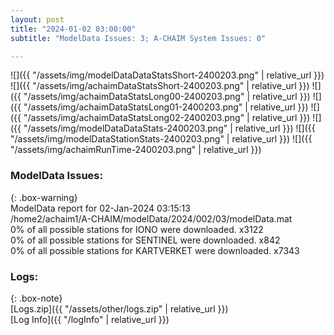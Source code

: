 ```yaml
---
layout: post
title: "2024-01-02 03:00:00"
subtitle: "ModelData Issues: 3; A-CHAIM System Issues: 0"

---
```


![]({{ "/assets/img/modelDataDataStatsShort-2400203.png" | relative_url }})
![]({{ "/assets/img/achaimDataStatsShort-2400203.png" | relative_url }})
![]({{ "/assets/img/achaimDataStatsLong00-2400203.png" | relative_url }})
![]({{ "/assets/img/achaimDataStatsLong01-2400203.png" | relative_url }})
![]({{ "/assets/img/achaimDataStatsLong02-2400203.png" | relative_url }})
![]({{ "/assets/img/modelDataDataStats-2400203.png" | relative_url }})
![]({{ "/assets/img/modelDataStationStats-2400203.png" | relative_url }})
![]({{ "/assets/img/achaimRunTime-2400203.png" | relative_url }})


### ModelData Issues:  
  
{: .box-warning}  
 ModelData report for 02-Jan-2024 03:15:13   
 /home2/achaim1/A-CHAIM/modelData/2024/002/03/modelData.mat   
 0% of all possible stations for IONO were downloaded. x3122   
 0% of all possible stations for SENTINEL were downloaded. x842   
 0% of all possible stations for KARTVERKET were downloaded. x7343   
  


### Logs:  
  
{: .box-note}  
[Logs.zip]({{ "/assets/other/logs.zip" | relative_url }})  
[Log Info]({{ "/logInfo" | relative_url }})  

